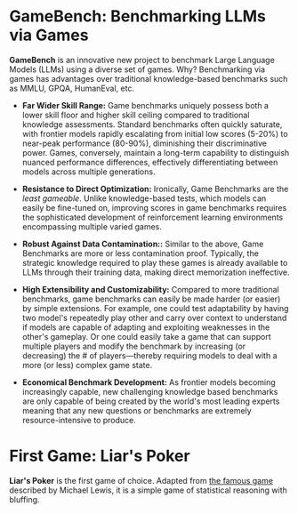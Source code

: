 # GameBench: Benchmarking LLMs via Games 

**GameBench** is an innovative new project to benchmark Large Language Models (LLMs) using a diverse set of games. Why? Benchmarking via games has advantages over traditional knowledge-based benchmarks such as MMLU, GPQA, HumanEval, etc.

* **Far Wider Skill Range:** Game benchmarks uniquely possess both a lower skill floor and higher skill ceiling compared to traditional knowledge assessments. Standard benchmarks often quickly saturate, with frontier models rapidly escalating from initial low scores (5-20%) to near-peak performance (80-90%), diminishing their discriminative power. Games, conversely, maintain a long-term capability to distinguish nuanced performance differences, effectively differentiating between models across multiple generations.

* **Resistance to Direct Optimization:** Ironically, Game Benchmarks are the _least gameable_. Unlike knowledge-based tests, which models can easily be fine-tuned on, improving scores in game benchmarks requires the sophisticated development of reinforcement learning environments encompassing multiple varied games.

* **Robust Against Data Contamination::** Similar to the above, Game Benchmarks are more or less contamination proof. Typically, the strategic knowledge required to play these games is already available to LLMs through their training data, making direct memorization ineffective.

* **High Extensibility and Customizability:** Compared to more traditional benchmarks, game benchmarks can easily be made harder (or easier) by simple extensions. For example, one could test adaptability by having two model's repeatedly play other and carry over context to understand if models are capable of adapting and exploiting weaknesses in the other's gameplay. Or one could easily take a game that can support multiple players and modify the benchmark by increasing (or decreasing) the # of players—thereby requiring models to deal with a more (or less) complex game state.

* **Economical Benchmark Development:** As frontier models becoming increasingly capable, new challenging knowledge based benchmarks are only capable of being created by the world's most leading experts meaning that any new questions or benchmarks are extremely resource-intensive to produce. 

# First Game: Liar's Poker

**Liar's Poker** is the first game of choice. Adapted from [the famous game](https://en.wikipedia.org/wiki/Liar%27s_poker) described by Michael Lewis, it is a simple game of statistical reasoning with bluffing.